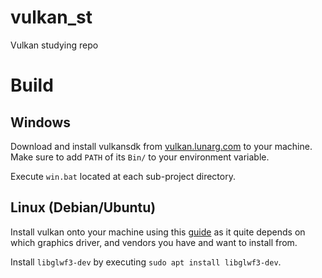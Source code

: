 # vulkan_st
Vulkan studying repo

# Build

## Windows

Download and install vulkansdk from [vulkan.lunarg.com](https://vulkan.lunarg.com/) to your machine.
Make sure to add `PATH` of its `Bin/` to your environment variable.

Execute `win.bat` located at each sub-project directory.

## Linux (Debian/Ubuntu)

Install vulkan onto your machine using this [guide](https://linuxconfig.org/install-and-test-vulkan-on-linux)
as it quite depends on which graphics driver, and vendors you have and want to install from.

Install `libglwf3-dev` by executing `sudo apt install libglwf3-dev`.
